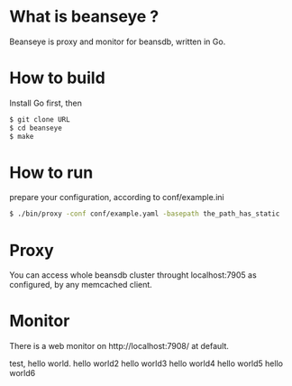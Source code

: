 # What is beanseye ?

Beanseye is proxy and monitor for beansdb, written in Go.

# How to build

Install Go first, then 
``` bash
$ git clone URL
$ cd beanseye
$ make
```

# How to run 

prepare your configuration, according to conf/example.ini
``` bash
$ ./bin/proxy -conf conf/example.yaml -basepath the_path_has_static
```

# Proxy

You can access whole beansdb cluster throught localhost:7905
as configured, by any memcached client.

# Monitor

There is a web monitor on http://localhost:7908/ at default.

test, hello world.
hello world2
hello world3
hello world4
hello world5
hello world6
